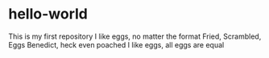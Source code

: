 # hello-world
This is my first repository
I like eggs, no matter the format
Fried, Scrambled, Eggs Benedict, heck even poached
I like eggs, all eggs are equal
